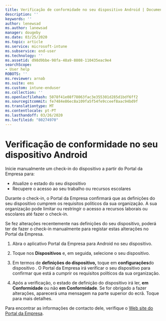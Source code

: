 ```yaml
---
title: Verificação de conformidade no seu dispositivo Android | Documentos da Microsoft
description: ''
keywords: ''
author: lenewsad
ms.author: lanewsad
manager: dougeby
ms.date: 03/25/2020
ms.topic: article
ms.service: microsoft-intune
ms.subservice: end-user
ms.technology: ''
ms.assetid: d98d9bbe-98fa-48a9-8808-110435eac9e4
searchScope:
- User help
ROBOTS: ''
ms.reviewer: arnab
ms.suite: ems
ms.custom: intune-enduser
ms.collection: ''
ms.openlocfilehash: 5078f41e08f78063fac3e355301d285d1bdf6ff2
ms.sourcegitcommit: fe7484e86ec8a109fa5f54fe9cceef8aac94bd9f
ms.translationtype: MT
ms.contentlocale: pt-PT
ms.lasthandoff: 03/26/2020
ms.locfileid: "80274970"
---
```

# <a name="check-compliance-on-your-android-device"></a>Verificação de conformidade no seu dispositivo Android  
Inicie manualmente um check-in do dispositivo a partir do Portal da Empresa para:

* Atualize o estado do seu dispositivo 
* Recupere o acesso ao seu trabalho ou recursos escolares 

Durante o check-in, o Portal da Empresa confirmará que as definições do seu dispositivo cumprem os requisitos políticos da sua organização.  A sua organização pode limitar ou restringir o acesso a recursos laborais ou escolares até fazer o check-in.  

Se fez alterações recentemente nas definições do seu dispositivo, poderá ter de fazer o check-in manualmente para registar estas alterações no Portal da Empresa. 

1. Abra o aplicativo Portal da Empresa para Android no seu dispositivo.  

2. Toque nos **Dispositivos** e, em seguida, selecione o seu dispositivo.  

3. Em termos de **definições do dispositivo,** toque em **configurações**do dispositivo . O Portal da Empresa irá verificar o seu dispositivo para confirmar que está a cumprir os requisitos políticos da sua organização. 

4. Após a verificação, o estado de definição do dispositivo irá ler, **em Conformidade** ou não **em Conformidade**. Se for obrigado a fazer alterações, aparecerá uma mensagem na parte superior do ecrã. Toque para mais detalhes. 

Para encontrar as informações de contacto dele, verifique o [Web site do Portal da Empresa](https://go.microsoft.com/fwlink/?linkid=2010980).  
